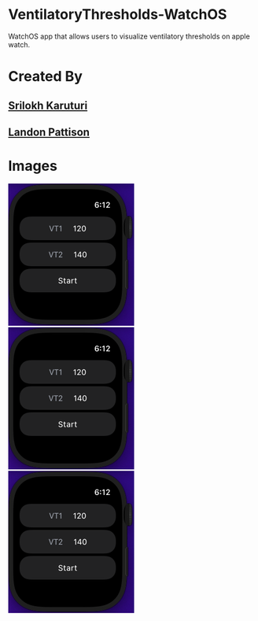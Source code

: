# VentilatoryThresholds-WatchOS
WatchOS app that allows users to visualize ventilatory thresholds on apple watch. 

# Created By
## [Srilokh Karuturi](https://www.linkedin.com/in/srilokh-karuturi/)
## [Landon Pattison](https://www.linkedin.com/in/landonpattison/)
###### 

# Images
![Alt text](VentilatoryThresholdImages/Home.png?raw=true)
![Alt text](VentilatoryThresholdImages/Home.png?raw=true)
![Alt text](VentilatoryThresholdImages/Home.png?raw=true)

